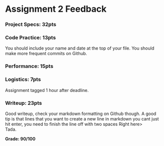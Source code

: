 # Assignment 2 Feedback
### Project Specs: 32pts
### Code Practice: 13pts
You should include your name and date at the top of your file.
You should make more frequent commits on Github.
### Performance: 15pts
### Logistics: 7pts
Assignment tagged 1 hour after deadline.  
### Writeup: 23pts
Good writeup, check your markdown formatting on Github though. A good tip is that lines that you want to create a new line in markdown you cant just hit enter, you need to finish the line off with two spaces Right here>  
Tada.

**Grade: 90/100**
